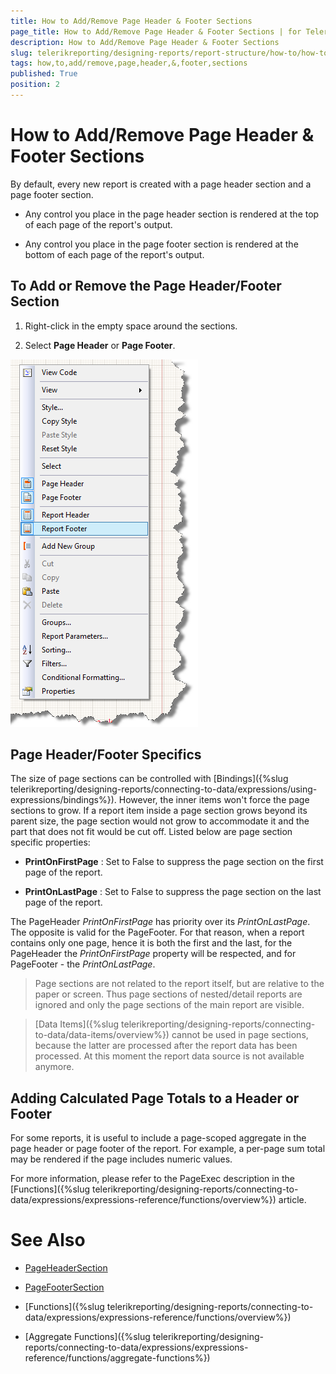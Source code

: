 ```yaml
---
title: How to Add/Remove Page Header & Footer Sections
page_title: How to Add/Remove Page Header & Footer Sections | for Telerik Reporting Documentation
description: How to Add/Remove Page Header & Footer Sections
slug: telerikreporting/designing-reports/report-structure/how-to/how-to-add-remove-page-header-&-footer-sections
tags: how,to,add/remove,page,header,&,footer,sections
published: True
position: 2
---
```


# How to Add/Remove Page Header & Footer Sections



By default, every new report is created with a page header section and a page footer section.

* Any control you place in the page header section is rendered at the top of each page of the report's output.

* Any control you place in the page footer section is rendered at the bottom of each page of the report's output.

## To Add or Remove the Page Header/Footer Section

1. Right-click in the empty space around the sections.

1. Select __Page Header__ or __Page Footer__.

  

  ![](images/ReportDesign001.png)

## Page Header/Footer Specifics

The size of page sections can be controlled with [Bindings]({%slug telerikreporting/designing-reports/connecting-to-data/expressions/using-expressions/bindings%}). However, the inner items won't force the page sections            to grow. If a report item inside a page section grows beyond its parent size, the page section would not grow to accommodate it and the part that does not fit would be cut off.           Listed below are page section specific properties:         

*  __PrintOnFirstPage__ : Set to False to suppress the page section on the first page of the report.

*  __PrintOnLastPage__ : Set to False to suppress the page section on the last page of the report.

The PageHeader *PrintOnFirstPage*  has priority over its *PrintOnLastPage*. The opposite is valid for the PageFooter.           For that reason, when a report contains only one page, hence it is both the first and the last, for the PageHeader the *PrintOnFirstPage*  property           will be respected, and for PageFooter - the *PrintOnLastPage*.         

> Page sections are not related to the report itself, but are relative to the paper or             screen. Thus page sections of nested/detail reports are ignored and only the page sections of the main report             are visible.           

> [Data Items]({%slug telerikreporting/designing-reports/connecting-to-data/data-items/overview%}) cannot be used in page sections, because the latter are processed             after the report data has been processed. At this moment the report data source is not available anymore.           

## Adding Calculated Page Totals to a Header or Footer

For some reports, it is useful to include a page-scoped aggregate in the page header or page footer of the report.           For example, a per-page sum total may be rendered if the page includes numeric values.         

For more information, please refer to the PageExec description in the [Functions]({%slug telerikreporting/designing-reports/connecting-to-data/expressions/expressions-reference/functions/overview%}) article.         

# See Also
 

* [PageHeaderSection](/reporting/api/Telerik.Reporting.PageHeaderSection)  

* [PageFooterSection](/reporting/api/Telerik.Reporting.PageFooterSection) 

 

* [Functions]({%slug telerikreporting/designing-reports/connecting-to-data/expressions/expressions-reference/functions/overview%})

 

* [Aggregate Functions]({%slug telerikreporting/designing-reports/connecting-to-data/expressions/expressions-reference/functions/aggregate-functions%})

